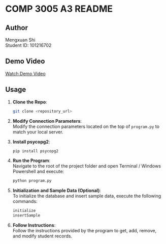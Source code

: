 # COMP 3005 A3 README

## Author
Mengxuan Shi  
Student ID: 101216702  

## Demo Video
[Watch Demo Video](https://mediaspace.carleton.ca/media/COMP3005%20A3%20demo/1_9aln3cb4)

## Usage
1. **Clone the Repo**:  
    ```bash
    git clone <repository_url>
    ```
   
2. **Modify Connection Parameters**:  
    Modify the connection parameters located on the top of `program.py` to match your local server.

3. **Install psycopg2**:  
    ```bash
    pip install psycopg2
    ```

4. **Run the Program**:  
    Navigate to the root of the project folder and open Terminal / Windows Powershell and execute:
    ```bash
    python program.py
    ```

5. **Initialization and Sample Data (Optional)**:  
    To initialize the database and insert sample data, execute the following commands:
    ```bash
    initialize
    insertSample
    ```

6. **Follow Instructions**:  
    Follow the instructions provided by the program to get, add, remove, and modify student records.

